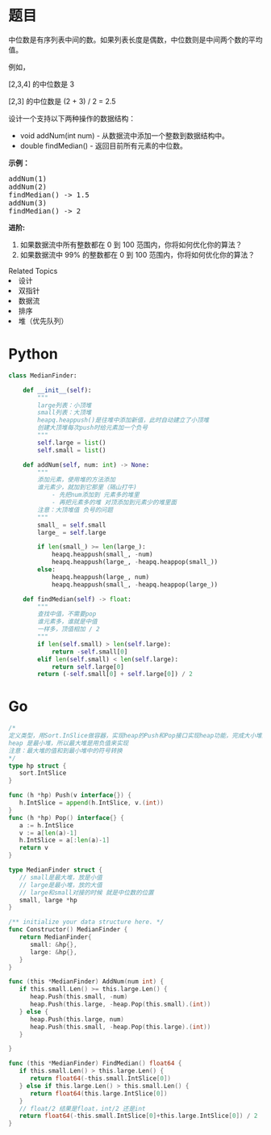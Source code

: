# 题目
<p>中位数是有序列表中间的数。如果列表长度是偶数，中位数则是中间两个数的平均值。</p>

<p>例如，</p>

<p>[2,3,4]&nbsp;的中位数是 3</p>

<p>[2,3] 的中位数是 (2 + 3) / 2 = 2.5</p>

<p>设计一个支持以下两种操作的数据结构：</p>

<ul>
	<li>void addNum(int num) - 从数据流中添加一个整数到数据结构中。</li>
	<li>double findMedian() - 返回目前所有元素的中位数。</li>
</ul>

<p><strong>示例：</strong></p>

<pre>addNum(1)
addNum(2)
findMedian() -&gt; 1.5
addNum(3) 
findMedian() -&gt; 2</pre>

<p><strong>进阶:</strong></p>

<ol>
	<li>如果数据流中所有整数都在 0 到 100 范围内，你将如何优化你的算法？</li>
	<li>如果数据流中 99% 的整数都在 0 到 100 范围内，你将如何优化你的算法？</li>
</ol>
<div><div>Related Topics</div><div><li>设计</li><li>双指针</li><li>数据流</li><li>排序</li><li>堆（优先队列）</li></div></div>

# Python

```python
class MedianFinder:

    def __init__(self):
        """
        large列表：小顶堆
        small列表：大顶堆
        heapq.heappush()是往堆中添加新值，此时自动建立了小顶堆
        创建大顶堆每次push时给元素加一个负号
        """
        self.large = list()
        self.small = list()

    def addNum(self, num: int) -> None:
        """
        添加元素，使用堆的方法添加
        谁元素少，就加到它那里（隔山打牛)
            - 先把num添加到 元素多的堆里
            - 再把元素多的堆 对顶添加到元素少的堆里面
        注意：大顶堆值 负号的问题
        """
        small_ = self.small
        large_ = self.large

        if len(small_) >= len(large_):
            heapq.heappush(small_, -num)
            heapq.heappush(large_, -heapq.heappop(small_))
        else:
            heapq.heappush(large_, num)
            heapq.heappush(small_, -heapq.heappop(large_))

    def findMedian(self) -> float:
        """
        查找中值，不需要pop
        谁元素多，谁就是中值
        一样多，顶值相加 / 2
        """
        if len(self.small) > len(self.large):
            return -self.small[0]
        elif len(self.small) < len(self.large):
            return self.large[0]
        return (-self.small[0] + self.large[0]) / 2
```

# Go

```go
/*
定义类型，用Sort.InSlice做容器，实现heap的Push和Pop接口实现heap功能，完成大小堆的使用
heap 是最小堆，所以最大堆是用负值来实现
注意：最大堆的值和到最小堆中的符号转换
*/
type hp struct {
   sort.IntSlice
}

func (h *hp) Push(v interface{}) {
   h.IntSlice = append(h.IntSlice, v.(int))
}
func (h *hp) Pop() interface{} {
   a := h.IntSlice
   v := a[len(a)-1]
   h.IntSlice = a[:len(a)-1]
   return v
}

type MedianFinder struct {
   // small是最大堆，放是小值
   // large是最小堆，放的大值
   // large和small对接的时候 就是中位数的位置
   small, large *hp
}

/** initialize your data structure here. */
func Constructor() MedianFinder {
   return MedianFinder{
      small: &hp{},
      large: &hp{},
   }
}

func (this *MedianFinder) AddNum(num int) {
   if this.small.Len() >= this.large.Len() {
      heap.Push(this.small, -num)
      heap.Push(this.large, -heap.Pop(this.small).(int))
   } else {
      heap.Push(this.large, num)
      heap.Push(this.small, -heap.Pop(this.large).(int))
   }

}

func (this *MedianFinder) FindMedian() float64 {
   if this.small.Len() > this.large.Len() {
      return float64(-this.small.IntSlice[0])
   } else if this.large.Len() > this.small.Len() {
      return float64(this.large.IntSlice[0])
   }
   // float/2 结果是float，int/2 还是int
   return float64(-this.small.IntSlice[0]+this.large.IntSlice[0]) / 2
}
```